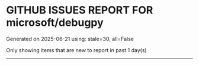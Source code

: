 
# GITHUB ISSUES REPORT FOR microsoft/debugpy


Generated on 2025-06-21 using: stale=30, all=False


Only showing items that are new to report in past 1 day(s)


---





















